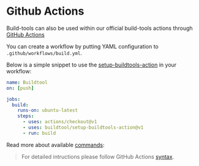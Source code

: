 # Github Actions
Build-tools can also be used within our official build-tools actions through [GitHub Actions]

You can create a workflow by putting YAML configuration to `.github/workflows/build.yml`.

Below is a simple snippet to use the [setup-buildtools-action] in your workflow:

```yaml
name: Buildtool
on: [push]

jobs:
  build:
    runs-on: ubuntu-latest
    steps:
      - uses: actions/checkout@v1
      - uses: buildtool/setup-buildtools-action@v1
      - run: build
```

Read more about available [commands](/commands/build):

> For detailed intructions please follow GitHub Actions [syntax].

[Github Actions]: https://github.com/features/actions
[setup-buildtools-action]: https://github.com/buildtool/setup-buildtools-action
[syntax]: https://docs.github.com/en/actions/using-workflows/workflow-syntax-for-github-actions#About-yaml-syntax-for-workflows
